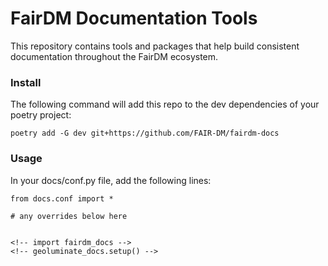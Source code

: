 # FairDM Documentation Tools

This repository contains tools and packages that help build consistent documentation throughout the FairDM ecosystem.

### Install

The following command will add this repo to the dev dependencies of your poetry project:

    poetry add -G dev git+https://github.com/FAIR-DM/fairdm-docs 

### Usage

In your docs/conf.py file, add the following lines:

    from docs.conf import *

    # any overrides below here


    <!-- import fairdm_docs -->
    <!-- geoluminate_docs.setup() -->
